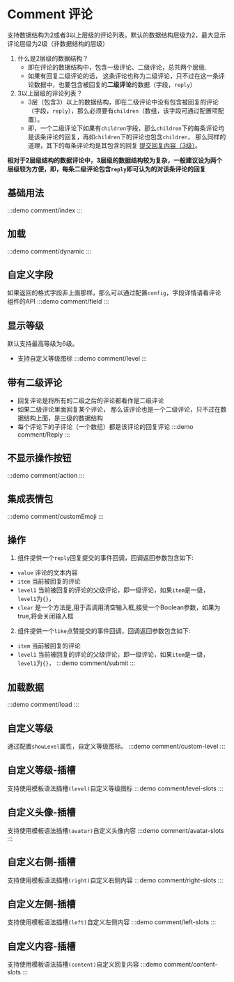 # Comment 评论
支持数据结构为2或者3以上层级的评论列表。默认的数据结构层级为2，最大显示评论层级为2级（非数据结构的层级）
1. 什么是2层级的数据结构？
    - 即在评论的数据结构中，包含一级评论、二级评论，总共两个层级.
    - 如果有回复二级评论的话， 这条评论也称为二级评论，只不过在这一条评论数据中，也要包含被回复的**二级评论**的数据（字段，`reply`）
2. 3以上层级的评论列表？
    - 3层（包含3）以上的数据结构，即在二级评论中没有包含被回复的评论（字段，`reply`），那么必须要有`children`（数组，该字段可通过配置项配置）。
    - 即，一个二级评论下如果有`children`字段，那么`children`下的每条评论均是该条评论的回复，再如`children`下的评论也包含`children`，
      那么同样的道理，其下的每条评论均是其包含的回复 [提交回复内容（3级）](#提交回复内容)。
      <br>

**相对于2层级结构的数据评论中，3层级的数据结构较为复杂，一般建议设为两个层级较为方便，即，每条二级评论包含`reply`即可认为的对该条评论的回复**
## 基础用法
:::demo
comment/index
:::
## 加载
:::demo
comment/dynamic
:::
## 自定义字段
如果返回的格式字段非上面那样，那么可以通过配置`config`，字段详情请看评论组件的API
:::demo
comment/field
:::
## 显示等级
默认支持最高等级为6级。
 - 支持自定义等级图标
:::demo
comment/level
:::
## 带有二级评论
 - 回复评论是将所有的二级之后的评论都看作是二级评论
 - 如果二级评论里面回复某个评论， 那么该评论也是一个二级评论，只不过在数据结构上面，是三级的数据结构
 - 每个评论下的子评论（一个数组）都是该评论的回复评论
:::demo
comment/Reply
:::
## 不显示操作按钮
:::demo
comment/action
:::
## 集成表情包
:::demo
comment/customEmoji
:::
## 操作
1. 组件提供一个`reply`回复提交的事件回调，回调返回参数包含如下:
  - `value` 评论的文本内容 
  - `item` 当前被回复的评论 
  - `level1` 当前被回复的评论的父级评论，即一级评论，如果`item`是一级， `level1`为`{}`， 
  - `clear` 是一个方法是,用于否调用清空输入框,接受一个Boolean参数，如果为true,将会关闭输入框

2. 组件提供一个`like`点赞提交的事件回调，回调返回参数包含如下:
  - `item` 当前被回复的评论
  - `level1` 当前被回复的评论的父级评论，即一级评论，如果`item`是一级， `level1`为`{}`，
:::demo
comment/submit
:::
## 加载数据
:::demo
comment/load
:::
## 自定义等级
通过配置`showLevel`属性，自定义等级图标。
:::demo
comment/custom-level
:::
## 自定义等级-插槽
支持使用模板语法插槽`(level)`自定义等级图标
:::demo
comment/level-slots
:::
## 自定义头像-插槽
支持使用模板语法插槽`(avatar)`自定义头像内容
:::demo
comment/avatar-slots
:::
## 自定义右侧-插槽
支持使用模板语法插槽`(right)`自定义右侧内容
:::demo
comment/right-slots
:::
## 自定义左侧-插槽
支持使用模板语法插槽`(left)`自定义左侧内容
:::demo
comment/left-slots
:::
## 自定义内容-插槽
支持使用模板语法插槽`(content)`自定义回复内容
:::demo
comment/content-slots
:::
